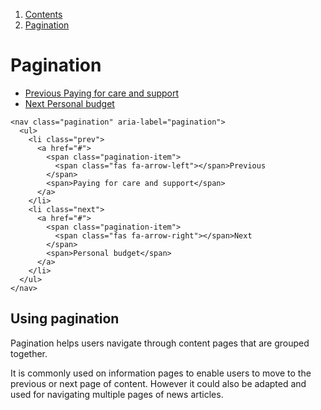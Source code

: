 1.  [Contents](/docs/core/design/overview)
2.  [Pagination](#)

# Pagination

<nav class="pagination" aria-label="pagination">
  <ul>
    <li class="prev">
      <a href="#">
        <span class="pagination-item">
          <span class="fas fa-arrow-left"></span>Previous
        </span>
        <span>Paying for care and support</span>
      </a>
    </li>
    <li class="next">
      <a href="#">
        <span class="pagination-item">
          <span class="fas fa-arrow-right"></span>Next
        </span>
        <span>Personal budget</span>
      </a>
    </li>
  </ul>
</nav>

    <nav class="pagination" aria-label="pagination">
      <ul>
        <li class="prev">
          <a href="#">
            <span class="pagination-item">
              <span class="fas fa-arrow-left"></span>Previous
            </span>
            <span>Paying for care and support</span>
          </a>
        </li>
        <li class="next">
          <a href="#">
            <span class="pagination-item">
              <span class="fas fa-arrow-right"></span>Next
            </span>
            <span>Personal budget</span>
          </a>
        </li>
      </ul>
    </nav>

## Using pagination

Pagination helps users navigate through content pages that are grouped together.

It is commonly used on information pages to enable users to move to the previous or next page of content. However it could also be adapted and used for navigating multiple pages of news articles. 
